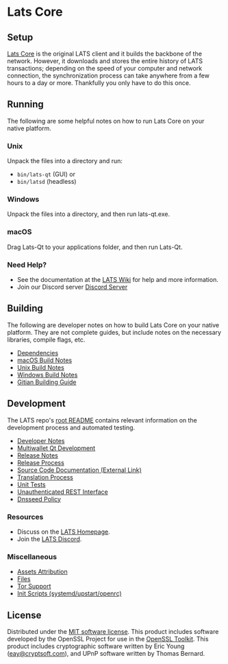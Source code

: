 Lats Core
=============

Setup
---------------------
[Lats Core](__decenomy_website_link__/) is the original LATS client and it builds the backbone of the network. However, it downloads and stores the entire history of LATS transactions; depending on the speed of your computer and network connection, the synchronization process can take anywhere from a few hours to a day or more. Thankfully you only have to do this once.

Running
---------------------
The following are some helpful notes on how to run Lats Core on your native platform.

### Unix

Unpack the files into a directory and run:

- `bin/lats-qt` (GUI) or
- `bin/latsd` (headless)

### Windows

Unpack the files into a directory, and then run lats-qt.exe.

### macOS

Drag Lats-Qt to your applications folder, and then run Lats-Qt.

### Need Help?

* See the documentation at the [LATS Wiki](https://https://github.com/LATS-DAO/Lats-Core/)
for help and more information.
* Join our Discord server [Discord Server](__decenomy_discord_link__)

Building
---------------------
The following are developer notes on how to build Lats Core on your native platform. They are not complete guides, but include notes on the necessary libraries, compile flags, etc.

- [Dependencies](dependencies.md)
- [macOS Build Notes](build-osx.md)
- [Unix Build Notes](build-unix.md)
- [Windows Build Notes](build-windows.md)
- [Gitian Building Guide](gitian-building.md)

Development
---------------------
The LATS repo's [root README](/README.md) contains relevant information on the development process and automated testing.

- [Developer Notes](developer-notes.md)
- [Multiwallet Qt Development](multiwallet-qt.md)
- [Release Notes](release-notes.md)
- [Release Process](release-process.md)
- [Source Code Documentation (External Link)](https://https://github.com/LATS-DAO/Lats-Core/)
- [Translation Process](translation_process.md)
- [Unit Tests](unit-tests.md)
- [Unauthenticated REST Interface](REST-interface.md)
- [Dnsseed Policy](dnsseed-policy.md)

### Resources
* Discuss on the [LATS Homepage](__decenomy_website_link__/).
* Join the [LATS Discord](__decenomy_discord_link__).

### Miscellaneous
- [Assets Attribution](assets-attribution.md)
- [Files](files.md)
- [Tor Support](tor.md)
- [Init Scripts (systemd/upstart/openrc)](init.md)

License
---------------------
Distributed under the [MIT software license](/COPYING).
This product includes software developed by the OpenSSL Project for use in the [OpenSSL Toolkit](https://www.openssl.org/). This product includes
cryptographic software written by Eric Young ([eay@cryptsoft.com](mailto:eay@cryptsoft.com)), and UPnP software written by Thomas Bernard.
